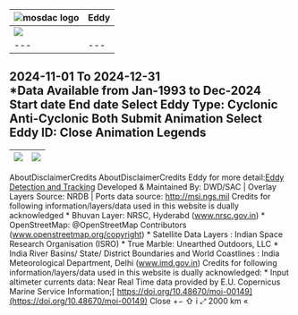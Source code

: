 ![mosdac logo](https://mosdac.gov.in/eddy/assets/img/transparent_mosdac_rapid.png) |  Eddy  
---|---  
![](https://mosdac.gov.in/eddy/icons/chevron-down.svg) |   
---|---  
2024-11-01 To 2024-12-31  
*Data Available from Jan-1993 to Dec-2024 
Start date  End date 
Select Eddy Type: Cyclonic Anti-Cyclonic Both
Submit
Animation
Select Eddy ID:
Close Animation
Legends  
---  
![](https://mosdac.gov.in/geoserver_2/eddy/wms?REQUEST=GetLegendGraphic&VERSION=1.0.0&FORMAT=image/png&WIDTH=20&HEIGHT=20&LAYER=eddy:eddy_global) |  ![](https://mosdac.gov.in/geoserver_2/eddy/wms?REQUEST=GetLegendGraphic&VERSION=1.0.0&FORMAT=image/png&WIDTH=20&HEIGHT=20&LAYER=eddy:eddy_track)  
---|---  
AboutDisclaimerCredits AboutDisclaimerCredits
Eddy for more detail:[Eddy Detection and Tracking](https://mosdac.gov.in/eddy/assets/documents/mosdac_eddy_detection.pdf)
Developed & Maintained By: DWD/SAC | Overlay Layers Source: NRDB | Ports data source: http://msi.ngs.mil
Credits for following information/layers/data used in this website is dually acknowledged * Bhuvan Layer: NRSC, Hyderabd (www.nrsc.gov.in) * OpenStreetMap: @OpenStreetMap Contributors (www.openstreetmap.org/copyright) * Satellite Data Layers : Indian Space Research Organisation (ISRO) * True Marble: Unearthed Outdoors, LLC * India River Basins/ State/ District Boundaries and World Coastlines : India Meteorological Department, Delhi (www.imd.gov.in) Credits for following information/layers/data used in this website is dually acknowledged: * Input altimeter currents data: Near Real Time data provided by E.U. Copernicus Marine Service Information;[ https://doi.org/10.48670/moi-00149](https://doi.org/10.48670/moi-00149)
Close
[](https://mosdac.gov.in/eddy/)
+−
⇧
i
⤢
2000 km
«
